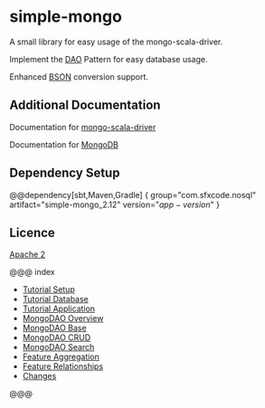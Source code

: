 # simple-mongo

A small library for easy usage of the mongo-scala-driver.

Implement the [DAO](https://en.wikipedia.org/wiki/Data_access_object) Pattern for easy database usage.

Enhanced [BSON](http://mongodb.github.io/mongo-scala-driver/2.2/bson/) conversion support.

## Additional Documentation


Documentation for [mongo-scala-driver](http://mongodb.github.io/mongo-scala-driver/2.2/)

Documentation for [MongoDB](https://docs.mongodb.com/)


## Dependency Setup

@@dependency[sbt,Maven,Gradle] {
  group="com.sfxcode.nosql"
  artifact="simple-mongo_2.12"
  version="$app-version$"
}

## Licence

[Apache 2](https://github.com/sfxcode/simple-mongo/blob/master/LICENSE)

@@@ index

 - [Tutorial Setup](tutorial/setup.md)
 - [Tutorial Database](tutorial/database.md)
 - [Tutorial Application](tutorial/application.md)
 - [MongoDAO Overview](dao/mongo_dao.md)
 - [MongoDAO Base](dao/base.md)
 - [MongoDAO CRUD](dao/crud.md)
 - [MongoDAO Search](dao/search.md)
 - [Feature Aggregation](features/aggregation.md)
 - [Feature Relationships](features/relationships.md)
 - [Changes ](changes.md)

@@@
